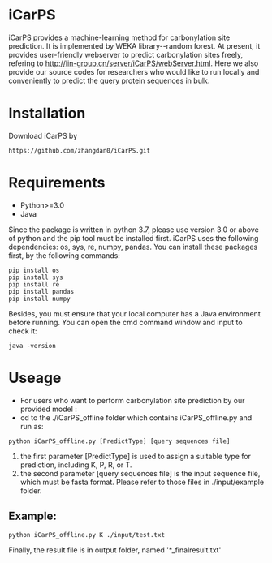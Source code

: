 # iCarPS
iCarPS provides a machine-learning method for carbonylation site prediction. It is implemented by WEKA library--random forest. At present, it provides user-friendly webserver to predict carbonylation sites freely, refering to http://lin-group.cn/server/iCarPS/webServer.html. Here we also provide our source codes for researchers who would like to run locally and conveniently to predict the query protein sequences in bulk.

# Installation
Download iCarPS by 

`https://github.com/zhangdan0/iCarPS.git`

# Requirements
* Python>=3.0
* Java

Since the package is written in python 3.7, please use version 3.0 or above of python and the pip tool must be installed first. iCarPS uses the following dependencies: os, sys, re, numpy, pandas. You can install these packages first, by the following commands:
```
pip install os 
pip install sys
pip install re
pip install pandas 
pip install numpy
```
Besides, you must ensure that your local computer has a Java environment before running. You can open the cmd command window and input to check it:

`java -version`

# Useage
* For users who want to perform carbonylation site prediction by our provided model :
* cd to the ./iCarPS_offline folder which contains iCarPS_offline.py and run as:

`python iCarPS_offline.py [PredictType] [query sequences file]`

1. the first parameter [PredictType] is used to assign a suitable type for prediction, including K, P, R, or T.
2. the second parameter [query sequences file] is the input sequence file, which must be fasta format. Please refer to those files in ./input/example folder.

## Example:

`python iCarPS_offline.py K ./input/test.txt`

Finally, the result file is in output folder, named '*_finalresult.txt'
